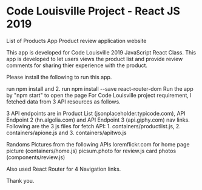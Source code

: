 # Code Louisville Project - React JS 2019

List of Products App
Product review application website

This app is developed for Code Louisville 2019 JavaScript React Class. This app is developed to let users views the product list and provide review comments for sharing thier experience with the product.

Please install the following to run this app.

run npm install and 2. run npm install --save react-router-dom Run the app by "npm start" to open the page
For Code Louisville project requirement, I fetched data from 3 API resources as follows.

3 API endpoints are in Product List (jsonplaceholder.typicode.com), 
API Endpoint 2 (hn.algolia.com) and API Endpoint 3 (api.giphy.com) nav links.
Following are the 3 js files for fetch API: 1. containers/productlist.js, 2. containers/apione.js and 3. containers/apitwo.js

Randoms Pictures from the following APIs
loremflickr.com for home page picture (containers/home.js)
picsum.photo for review.js card photos (components/review.js)

Also used React Router for 4 Navigation links.

Thank you.
